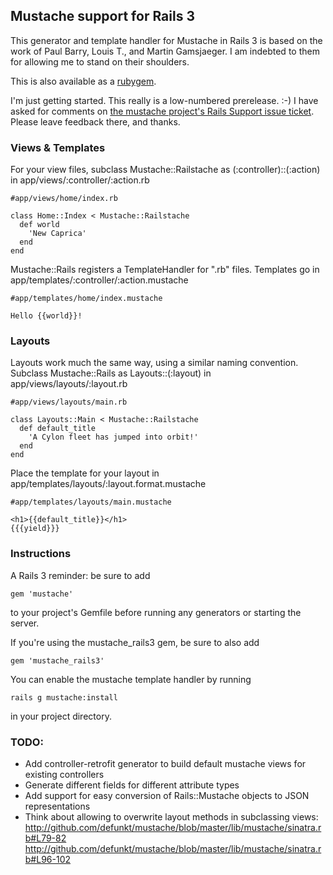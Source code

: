## Mustache support for Rails 3

This generator and template handler for Mustache in Rails 3 is based on the
work of Paul Barry, Louis T., and Martin Gamsjaeger. I am indebted to them for allowing me to stand on their shoulders.

This is also available as a [rubygem](http://rubygems.org/gems/mustache_rails3).

I'm just getting started. This really is a low-numbered prerelease. :-) I have asked for comments on [the mustache project's Rails Support issue ticket](http://github.com/defunkt/mustache/issues/#issue/3/comment/294928). Please leave feedback there, and thanks.

### Views & Templates

For your view files, subclass Mustache::Railstache as (:controller)::(:action) in
app/views/:controller/:action.rb

<pre><code>#app/views/home/index.rb

class Home::Index &lt; Mustache::Railstache
  def world
    'New Caprica'
  end
end
</code></pre>

Mustache::Rails registers a TemplateHandler for ".rb" files. Templates go in
app/templates/:controller/:action.mustache

<pre><code>#app/templates/home/index.mustache

Hello {{world}}!
</code></pre>

### Layouts

Layouts work much the same way, using a similar naming convention. Subclass Mustache::Rails as Layouts::(:layout) in app/views/layouts/:layout.rb

<pre><code>#app/views/layouts/main.rb

class Layouts::Main &lt; Mustache::Railstache
  def default_title
    'A Cylon fleet has jumped into orbit!'
  end
end
</code></pre>

Place the template for your layout in app/templates/layouts/:layout.format.mustache

<pre><code>#app/templates/layouts/main.mustache

&lt;h1>{{default_title}}&lt;/h1>
{{{yield}}}
</code></pre>

### Instructions

A Rails 3 reminder: be sure to add
<pre><code>gem 'mustache'</code></pre>
to your project's Gemfile before running any generators or starting the server.

If you're using the mustache_rails3 gem, be sure to also add
<pre><code>gem 'mustache_rails3'</code></pre>

You can enable the mustache template handler by running
<pre><code>rails g mustache:install</code></pre>
in your project directory.

### TODO:

* Add controller-retrofit generator to build default mustache views for existing controllers
* Generate different fields for different attribute types
* Add support for easy conversion of Rails::Mustache objects to JSON representations
* Think about allowing to overwrite layout methods in subclassing views:
  http://github.com/defunkt/mustache/blob/master/lib/mustache/sinatra.rb#L79-82
  http://github.com/defunkt/mustache/blob/master/lib/mustache/sinatra.rb#L96-102
